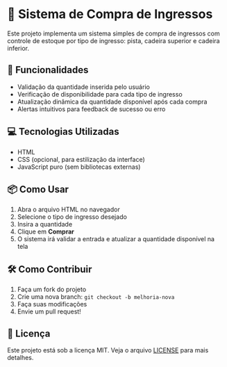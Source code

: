 # 🎫 Sistema de Compra de Ingressos

Este projeto implementa um sistema simples de compra de ingressos com controle de estoque por tipo de ingresso: pista, cadeira superior e cadeira inferior.

## 🚀 Funcionalidades

- Validação da quantidade inserida pelo usuário
- Verificação de disponibilidade para cada tipo de ingresso
- Atualização dinâmica da quantidade disponível após cada compra
- Alertas intuitivos para feedback de sucesso ou erro

## 💻 Tecnologias Utilizadas

- HTML
- CSS (opcional, para estilização da interface)
- JavaScript puro (sem bibliotecas externas)

## 📦 Como Usar

1. Abra o arquivo HTML no navegador
2. Selecione o tipo de ingresso desejado
3. Insira a quantidade
4. Clique em **Comprar**
5. O sistema irá validar a entrada e atualizar a quantidade disponível na tela

## 🛠️ Como Contribuir

1. Faça um fork do projeto
2. Crie uma nova branch: `git checkout -b melhoria-nova`
3. Faça suas modificações
4. Envie um pull request!

## 📄 Licença

Este projeto está sob a licença MIT. Veja o arquivo [LICENSE](LICENSE) para mais detalhes.
